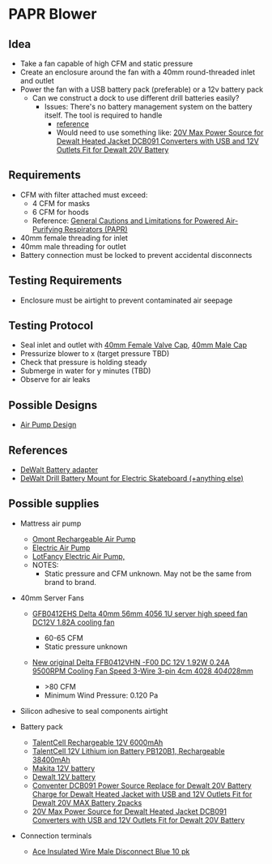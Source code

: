 # PAPR Blower

## Idea
* Take a fan capable of high CFM and static pressure
* Create an enclosure around the fan with a 40mm round-threaded inlet and outlet 
* Power the fan with a USB battery pack (preferable) or a 12v battery pack
	* Can we construct a dock to use different drill batteries easily?
		* Issues: There's no battery management system on the battery itself. The tool is required to handle
			* [reference](https://syonyk.blogspot.com/2017/04/dewalt-20v-max-60ah-pack-teardown.html)
			* Would need to use something like: [20V Max Power Source for Dewalt Heated Jacket DCB091 Converters with USB and 12V Outlets Fit for Dewalt 20V Battery](https://www.amazon.com/dp/B07HLW5FYG/ref=sspa_dk_detail_7)

## Requirements
* CFM with filter attached must exceed: 
	* 4 CFM for masks
	* 6 CFM for hoods
	* Reference: [General Cautions and Limitations for Powered Air-Purifying Respirators (PAPR)](https://wwwn.cdc.gov/NIOSH-CEL/Limitations/Papr)
* 40mm female threading for inlet
* 40mm male threading for outlet
* Battery connection must be locked to prevent accidental disconnects

## Testing Requirements
* Enclosure must be airtight to prevent contaminated air seepage 

## Testing Protocol
* Seal inlet and outlet with [40mm Female Valve Cap](../../Components/files/40mm%20Female%20Valve%20Cap.stl), [40mm Male Cap](../../Components/files/40mm%20Male%20Cap.stl)
* Pressurize blower to x (target pressure TBD)
* Check that pressure is holding steady
* Submerge in water for y minutes (TBD)
* Observe for air leaks

## Possible Designs
* [Air Pump Design](./AirPump)


## References
* [DeWalt Battery adapter](https://www.thingiverse.com/thing:2723049)
* [DeWalt Drill Battery Mount for Electric Skateboard (+anything else)](https://www.thingiverse.com/thing:3008278)


## Possible supplies
* Mattress air pump
	* [Omont Rechargeable Air Pump](https://www.amazon.com/dp/B07RV9J3TV/ref=sspa_dk_detail_4)
	* [Electric Air Pump](https://www.amazon.com/gp/product/B083LYCB4H/ref=crt_ewc_title_dp_1)
	* [LotFancy Electric Air Pump,](https://www.amazon.com/gp/product/B013UQ0T2Y/ref=crt_ewc_title_dp_2)
	* NOTES:
		* Static pressure and CFM unknown. May not be the same from brand to brand.

* 40mm Server Fans
	* [GFB0412EHS Delta 40mm 56mm 4056 1U server high speed fan DC12V 1.82A cooling fan](https://www.newegg.com/p/1YF-00B0-000K7?Item=9SIAAES8G63859)
		* 60-65 CFM
		* Static pressure unknown

	* [New original Delta FFB0412VHN -F00 DC 12V 1.92W 0.24A 9500RPM Cooling Fan Speed 3-Wire 3-pin 4cm 4028 40*40*28mm](https://www.newegg.com/p/1YF-00B0-001J0?Item=9SIAAES91X3779)
		* \>80 CFM
		* Minimum Wind Pressure: 0.120 Pa

* Silicon adhesive to seal components airtight

* Battery pack
	* [TalentCell Rechargeable 12V 6000mAh](https://www.amazon.com/TalentCell-Rechargeable-12000mAh-Multi-led-indicator/dp/B00ME3ZH7C/ref=sr_1_3?dchild=1&keywords=12v+battery+pack&qid=1584844335&sr=8-3)
	* [TalentCell 12V Lithium ion Battery PB120B1, Rechargeable 38400mAh](https://www.amazon.com/dp/B07H8F5HYJ/ref=sspa_dk_detail_1)
	* [Makita 12V battery](https://www.amazon.com/Makita-BL1021B-2-Lithium-Ion-Battery-Pack/dp/B01N1UY51P/ref=sr_1_35)
	* [Dewalt 12V battery](https://www.amazon.com/DEWALT-DCB127-2-Lithium-Battery-2-Pack/dp/B00JQ74WCA/ref=sr_1_4)
	* [Conventer DCB091 Power Source Replace for Dewalt 20V Battery Charge for Dewalt Heated Jacket with USB and 12V Outlets Fit for Dewalt 20V MAX Battery 2packs](https://www.amazon.com/dp/B082YSSJ13/ref=sspa_dk_detail_7)
	* [20V Max Power Source for Dewalt Heated Jacket DCB091 Converters with USB and 12V Outlets Fit for Dewalt 20V Battery](https://www.amazon.com/dp/B07HLW5FYG/ref=sspa_dk_detail_7)
	
* Connection terminals
	* [Ace Insulated Wire Male Disconnect Blue 10 pk](https://www.acehardware.com/departments/lighting-and-electrical/boxes-fittings-and-conduit/lugs/34529)